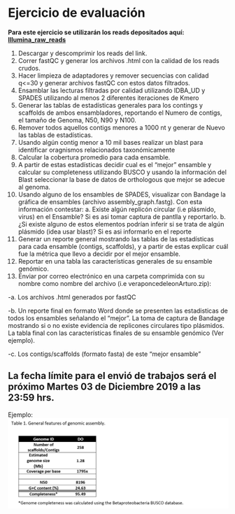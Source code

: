 # Ejercicio de evaluación

**Para este ejercicio se utilizarán los reads depositados aquí: [Illumina_raw_reads](https://osu.box.com/s/izwqfpe0ayqd5fxc27acra4nkxwzz3je)**

1.	Descargar y descomprimir los reads del link.
2.	Correr fastQC y generar los archivos .html con la calidad de los reads crudos.
3.	Hacer limpieza de adaptadores y remover secuencias con calidad q<=30 y generar archivos fastQC con estos datos filtrados.
4.	Ensamblar las lecturas filtradas por calidad utilizando IDBA_UD y SPADES utilizando al menos 2 diferentes iteraciones de Kmero
5.	Generar las tablas de estadísticas generales para los contings y scaffolds de ambos ensambladores, reportando el Numero de contigs, el tamaño de Genoma, N50, N90 y N100.
6.	Remover todos aquellos contigs menores a 1000 nt y generar de Nuevo las tablas de estadísticas.
7.	Usando algún contig menor a 10 mil bases realizar un blast para identificar oragnismos relacionados taxonómicamente
8.	Calcular la cobertura promedio para cada ensamble.
9.	A partir de estas estadísticas decidir cual es el “mejor” ensamble y calcular su completeness utilizando BUSCO y usando la información del Blast seleccionar la base de datos de orthologous que mejor se adecue al genoma.
10.	Usando alguno de los ensambles de SPADES, visualizar con Bandage la gráfica de ensambles (archivo assembly_graph.fastg). Con esta información contestar:
  a.	 Existe algún replicón circular (i.e plásmido, virus) en el Ensamble? Si es asi tomar captura de pantlla y reportarlo.
  b.	¿Si existe alguno de estos elementos podrían inferir si se trata de algún plásmido (idea usar blast)? Si es asi informarlo en el reporte
11.	Generar un reporte general mostrando las tablas de las estadísticas para cada ensamble (contigs, scaffolds), y a partir de estas explicar cuál fue la métrica que llevo a decidir por el mejor ensamble. 
12.	Reportar en una tabla las características generales de su ensamble genómico.
13.	Enviar por correo electrónico en una carpeta comprimida con su nombre como nombre del archivo (i.e veraponcedeleonArturo.zip):

  -a.	Los archivos .html generados por fastQC
  
  -b.	Un reporte final en formato Word donde se presenten las estadisticas de todos los ensambles señalando el “mejor”. La toma de captura de Bandage mostrando si o no existe evidencia de replicones circulares tipo plásmidos. La tabla final con las características finales de su ensamble genómico (Ver ejemplo).
  
  -c.	Los contigs/scaffolds (formato fasta) de este “mejor ensamble”


## La fecha límite para el envió de trabajos será el próximo Martes 03 de Diciembre 2019 a las 23:59 hrs.

Ejemplo:
![Alt Text](https://github.com/avera1988/Genome_Assembly_lecture/blob/master/images/Table.png)

